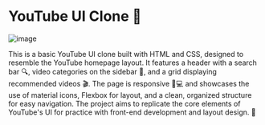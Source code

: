 # **YouTube UI Clone 🎥**

![image](https://github.com/user-attachments/assets/e8e7e50b-552e-4c3c-b1d1-03c9b8184b52)


This is a basic YouTube UI clone built with HTML and CSS, designed to resemble the YouTube homepage layout. It features a header with a search bar 🔍, video categories on the sidebar 📂, and a grid displaying recommended videos 🎬. The page is responsive 📱💻 and showcases the use of material icons, Flexbox for layout, and a clean, organized structure for easy navigation. The project aims to replicate the core elements of YouTube's UI for practice with front-end development and layout design. 🚀

